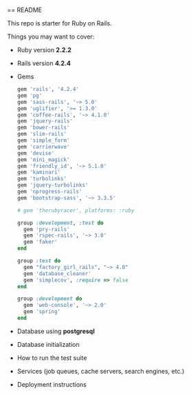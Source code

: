 == README

This repo is starter for Ruby on Rails.

Things you may want to cover:

* Ruby version **2.2.2**

* Rails version **4.2.4**

* Gems
  ```ruby
  gem 'rails', '4.2.4'
  gem 'pg'
  gem 'sass-rails', '~> 5.0'
  gem 'uglifier', '>= 1.3.0'
  gem 'coffee-rails', '~> 4.1.0'
  gem 'jquery-rails'
  gem 'bower-rails'
  gem 'slim-rails'
  gem 'simple_form'
  gem 'carrierwave'
  gem 'devise'
  gem 'mini_magick'
  gem 'friendly_id', '~> 5.1.0'
  gem 'kaminari'
  gem 'turbolinks'
  gem 'jquery-turbolinks'
  gem 'nprogress-rails'
  gem 'bootstrap-sass', '~> 3.3.5'

  # gem 'therubyracer', platforms: :ruby

  group :development, :test do
    gem 'pry-rails'
    gem 'rspec-rails', '~> 3.0'
    gem 'faker'
  end

  group :test do
    gem "factory_girl_rails", "~> 4.0"
    gem 'database_cleaner'
    gem 'simplecov', :require => false
  end

  group :development do
    gem 'web-console', '~> 2.0'
    gem 'spring'
  end

  ```

* Database using **postgresql**

* Database initialization

* How to run the test suite

* Services (job queues, cache servers, search engines, etc.)

* Deployment instructions
